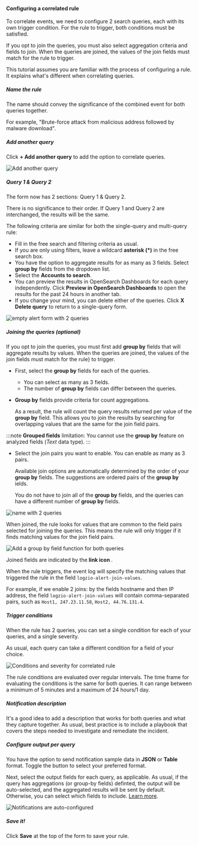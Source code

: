 #### Configuring a correlated rule


To correlate events, we need to configure 2 search queries, each with its own trigger condition. For the rule to trigger, both conditions must be satisfied.

If you opt to join the queries, you must also select aggregation criteria and fields to join. When the queries are joined, the values of the join fields must match for the rule to trigger.

This tutorial assumes you are familiar with the process of configuring a rule.
It explains what's different when correlating queries.

##### Name the rule

The name should convey the significance of the combined event for both queries together.

For example, "Brute-force attack from malicious address followed by malware download".

##### Add another query

Click **+ Add another query** to add the option to correlate queries.

![Add another query](https://dytvr9ot2sszz.cloudfront.net/logz-docs/correlated-alerts/add-another-query.png)

##### Query 1 & Query 2

The form now has 2 sections: Query 1 & Query 2.

There is no significance to their order. If Query 1 and Query 2 are interchanged, the results will be the same.

The following criteria are similar for both the single-query and multi-query rule:

* Fill in the free search and filtering criteria as usual.
* If you are only using filters, leave a wildcard **asterisk (*)** in the free search box.
* You have the option to aggregate results for as many as 3 fields. Select **group by** fields from the dropdown list.
* Select the **Accounts to search**.
* You can preview the results in OpenSearch Dashboards for each query independently. Click **Preview in OpenSearch Dashboards** to open the results for the past 24 hours in another tab.
* If you change your mind, you can delete either of the queries. Click **X Delete query** to return to a single-query form.

![empty alert form with 2 queries](https://dytvr9ot2sszz.cloudfront.net/logz-docs/correlated-alerts/multiple-queries.png)

##### Joining the queries (_optional_)

If you opt to join the queries, you must first add **group by** fields that will aggregate results by values. When the queries are joined, the values of the join fields must match for the rule} to trigger.

* First, select the **group by** fields for each of the queries.
  * You can select as many as 3 fields.
  * The number of **group by** fields can differ between the queries.
* **Group by** fields provide criteria for count aggregations.

  As a result, the rule will count the query results returned per value of the **group by** field. This allows you to join the results by searching for overlapping values that are the same for the join field pairs.

:::note
**Grouped fields** limitation: You cannot use the **group by** feature on analyzed fields (_Text_ data type).
:::

* Select the join pairs you want to enable. You can enable as many as 3 pairs.

  Available join options are automatically determined by the order of your **group by** fields. The suggestions are ordered pairs of the **group by** ields.

  You do not have to join all of the **group by** fields, and the queries can have a different number of **group by** fields.

![name with 2 queries](https://dytvr9ot2sszz.cloudfront.net/logz-docs/correlated-alerts/both-queries.png)

When joined, the rule looks for values that are common to the field pairs selected for joining the queries. This means the rule will only trigger if it finds matching values for the join field pairs.

![Add a group by field function for both queries](https://dytvr9ot2sszz.cloudfront.net/logz-docs/correlated-alerts/group-by-join.png)

Joined fields are indicated by the **link icon <i class="fas fa-link"></i>**.

When the rule triggers, the event log will specify the matching values that triggered the rule in the field `logzio-alert-join-values`.

For example, if we enable 2 joins: by the fields hostname and then IP address, the field `logzio-alert-join-values` will contain comma-separated pairs, such as `Host1, 247.23.11.58`, `Host2, 44.76.131.4`.


##### Trigger conditions

When the rule has 2 queries, you can set a single condition for each of your queries, and a single severity.

As usual, each query can take a different condition for a field of your choice.

![Conditions and severity for correlated rule](https://dytvr9ot2sszz.cloudfront.net/logz-docs/correlated-alerts/join-trigger.png)

The rule conditions are evaluated over regular intervals. The time frame for evaluating the conditions is the same for both queries. It can range between a minimum of 5 minutes and a maximum of 24 hours/1 day.

##### Notification description

It's a good idea to add a description that works for both queries and what they capture together. As usual, best practice is to include a playbook that covers the steps needed to investigate and remediate the incident.

##### Configure output per query

You have the option to send notification sample data in **JSON** or **Table** format.
Toggle the button to select your preferred format.

Next, select the output fields for each query, as applicable. As usual, if the query has aggregations (or group-by fields) definted, the output will be auto-selected, and the aggregated results will be sent by default. Otherwise, you can select which fields to include. [Learn more](https://docs.logz.io/docs/user-guide/log-management/log-alerts/configure-alert/#output-format--content).

![Notifications are auto-configured](https://dytvr9ot2sszz.cloudfront.net/logz-docs/correlated-alerts/join-notification.png)

##### Save it!

Click **Save** at the top of the form to save your rule.


